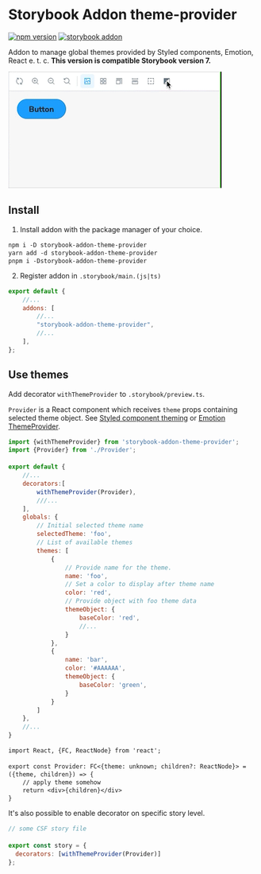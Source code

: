 # Storybook Addon theme-provider

[![npm version](https://badge.fury.io/js/storybook-addon-theme-provider.svg)](https://www.npmjs.com/package/storybook-addon-theme-provider)
[![storybook addon](https://raw.githubusercontent.com/storybookjs/brand/main/badge/badge-storybook.svg)](https://storybook.js.org/addons/storybook-addon-theme-provider)

Addon to manage global themes provided by Styled components, Emotion, React e. t. c. **This version is compatible Storybook version 7.**

<img src="./addon-demo.gif" alt="Storybook Addon theme-provider" width="430" height="234">

## Install

1. Install addon with the package manager of your choice.

```shell
npm i -D storybook-addon-theme-provider
yarn add -d storybook-addon-theme-provider
pnpm i -Dstorybook-addon-theme-provider
```

2. Register addon in `.storybook/main.(js|ts)`

```js
export default {
    //...
    addons: [
        //...
        "storybook-addon-theme-provider",
        //...
    ],
};
```

## Use themes

Add decorator `withThemeProvider` to `.storybook/preview.ts`.

`Provider` is a React component which receives `theme` props containing selected theme object. See [Styled component theming](https://styled-components.com/docs/advanced#theming) or [Emotion
ThemeProvider](https://emotion.sh/docs/theming#themeprovider-reactcomponenttype).

```js
import {withThemeProvider} from 'storybook-addon-theme-provider';
import {Provider} from './Provider';

export default {
    //...
    decorators:[
        withThemeProvider(Provider),
        ///...
    ],
    globals: {
        // Initial selected theme name
        selectedTheme: 'foo',
        // List of available themes
        themes: [
            {
                // Provide name for the theme.
                name: 'foo',
                // Set a color to display after theme name
                color: 'red',
                // Provide object with foo theme data
                themeObject: {
                    baseColor: 'red',
                    //...
                }
            },
            {
                name: 'bar',
                color: '#AAAAAA',
                themeObject: {
                    baseColor: 'green',
                }
            }
        ]
    },
    //...
}
```

```tsx
import React, {FC, ReactNode} from 'react';

export const Provider: FC<{theme: unknown; children?: ReactNode}> = ({theme, children}) => {
    // apply theme somehow
    return <div>{children}</div>
}
```

It's also possible to enable decorator on specific story level.

```js
// some CSF story file

export const story = {
  decorators: [withThemeProvider(Provider)]
};
```




